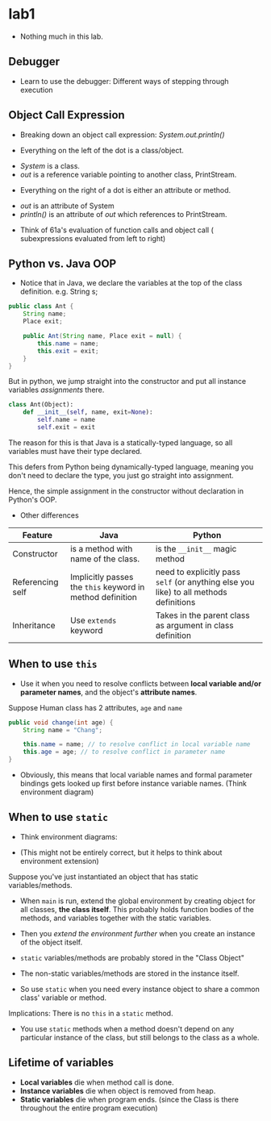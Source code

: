 lab1
===
* Nothing much in this lab.

## Debugger
* Learn to use the debugger: Different ways of stepping through execution

## Object Call Expression
* Breaking down an object call expression: *System.out.println()*

* Everything on the left of the dot is a class/object.
- *System* is a class.
- *out* is a reference variable pointing to another class, PrintStream.

* Everything on the right of a dot is either an attribute or method.
- *out* is an attribute of System
- *println()* is an attribute of *out* which references to PrintStream.

* Think of 61a's evaluation of function calls and object call (
subexpressions evaluated from left to right)


## Python vs. Java OOP
* Notice that in Java, we declare the variables at the top of
the class definition. e.g. String s; 

```java
public class Ant {
    String name;
    Place exit;

    public Ant(String name, Place exit = null) {
        this.name = name;
        this.exit = exit;
    }
}
```

But in python, we jump straight into the constructor and put all
instance variables *assignments* there.

```python
class Ant(Object):
    def __init__(self, name, exit=None):
        self.name = name
        self.exit = exit
```

The reason for this is that Java is a statically-typed language, so all
variables must have their type declared.

This defers from Python being dynamically-typed language, meaning you
don't need to declare the type, you just go straight into assignment.

Hence, the simple assignment in the constructor without declaration
in Python's OOP.

* Other differences

Feature | Java | Python
--- | --- | ---
Constructor | is a method with name of the class. | is the ```__init__``` magic method
Referencing self | Implicitly passes the ```this``` keyword in method definition | need to explicitly pass ```self``` (or anything else you like) to all methods definitions
Inheritance | Use ```extends``` keyword | Takes in the parent class as argument in class definition

## When to use ```this```

* Use it when you need to resolve conflicts between **local variable
and/or parameter names**, and the object's **attribute names**.

Suppose Human class has 2 attributes, ```age``` and ```name```

```java
public void change(int age) {
    String name = "Chang";

    this.name = name; // to resolve conflict in local variable name
    this.age = age; // to resolve conflict in parameter name
}
```

* Obviously, this means that local variable names and
formal parameter bindings gets looked up first before
instance variable names. (Think environment diagram)

## When to use ```static```

* Think environment diagrams:

* (This might not be entirely correct, but it helps to think about
environment extension)

Suppose you've just instantiated an object that has static variables/methods.

* When ```main``` is run, extend the global environment by creating 
object for all classes, **the class itself**. This probably holds
function bodies of the methods, and variables together with the
static variables.
* Then you *extend the environment further* when you create an instance of the
object itself.

* ```static``` variables/methods are probably stored in the "Class Object"
* The non-static variables/methods are stored in the instance itself.

* So use ```static``` when you need every instance object to
share a common class' variable or method.

Implications: There is no ```this``` in a ```static``` method.

* You use ```static``` methods when a method doesn't depend
on any particular instance of the class, but still belongs to the
class as a whole.

## Lifetime of variables

* **Local variables** die when method call is done.
* **Instance variables** die when object is removed from heap.
* **Static variables** die when program ends. (since the Class is
there throughout the entire program execution)
